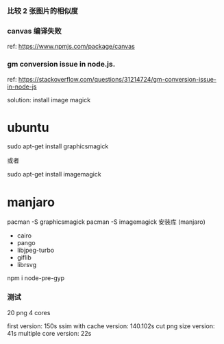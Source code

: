 ### 比较 2 张图片的相似度

### canvas 编译失败
ref: https://www.npmjs.com/package/canvas

### gm conversion issue in node.js. 
ref: https://stackoverflow.com/questions/31214724/gm-conversion-issue-in-node-js

solution: install image magick
# ubuntu
sudo apt-get install graphicsmagick

或者

sudo apt-get install imagemagick

# manjaro 
pacman -S graphicsmagick
pacman -S imagemagick
安装库 (manjaro)
- cairo
- pango
- libjpeg-turbo
- giflib
- librsvg


npm i node-pre-gyp

### 测试
20 png 4 cores

first version: 150s
ssim with cache version: 140.102s
cut png size version: 41s
multiple core version: 22s

